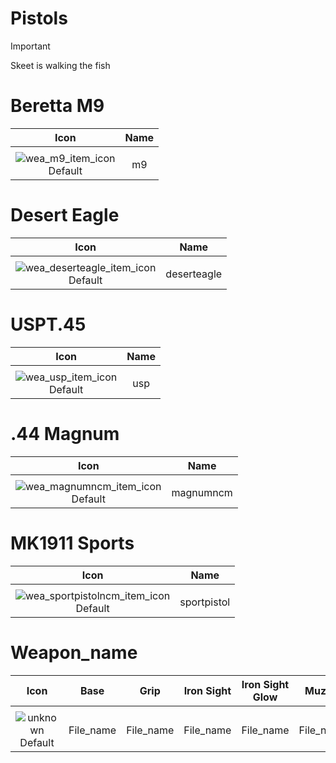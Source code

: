 # Pistols

> [!IMPORTANT]
>
> Skeet is walking the fish



# Beretta M9

| Icon | Name |
| :--: | :--: | 
| | | | | 
![wea_m9_item_icon](https://github.com/user-attachments/assets/fd1f1133-a574-4ab2-aac9-7e1e16be3b5a)<br> Default | m9 | 


# Desert Eagle

| Icon | Name |
| :--: | :--: | 
| | | | | 
![wea_deserteagle_item_icon](https://github.com/user-attachments/assets/bf9e280b-6beb-4e80-b93b-1d8c53e03eb2)<br> Default | deserteagle | 


# USPT.45

| Icon | Name |
| :--: | :--: | 
| | | | | 
![wea_usp_item_icon](https://github.com/user-attachments/assets/047e5a35-b809-4b8d-a1b2-60aaf52beb8d)<br> Default | usp | 


# .44 Magnum

| Icon | Name |
| :--: | :--: | 
| | | | | 
![wea_magnumncm_item_icon](https://github.com/user-attachments/assets/5749f3fd-7ca3-42ad-9d88-e3cd6f8cee1e)<br> Default | magnumncm | 


# MK1911 Sports

| Icon | Name |
| :--: | :--: | 
| | | | | 
![wea_sportpistolncm_item_icon](https://github.com/user-attachments/assets/81db006e-ab97-491b-b7d4-7c258bc6ddd5)<br> Default | sportpistol | 


# Weapon_name

| Icon | Base | Grip | Iron Sight | Iron Sight Glow | Muzzle | Mag | Rail | Stock |
| :--: | :--: | :--: | :--: | :--: | :--: | :--: | :--: | :--: |
| | 
![unknown](https://github.com/user-attachments/assets/6fa080bd-c405-468c-9e03-d60ef75b2177)<br> Default | File_name | File_name | File_name | File_name | File_name | File_name | File_name | File_name | File_name |
